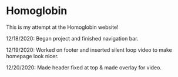 # Homoglobin
This is my attempt at the Homoglobin website!

12/18/2020:
Began project and finished navigation bar.

12/19/2020:
Worked on footer and inserted silent loop video to make homepage look nicer.

12/20/2020:
Made header fixed at top & made overlay for video.
